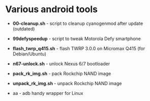 # Various android tools

* **00-cleanup.sh** - script to cleanup cyanogenmod after update (outdated)
* **99defyspeedup** - script to tweak Motorola Defy smartphone
* **flash_twrp_q415.sh** - flash TWRP 3.0.0 on Micromax Q415 (for Debian/Ubuntu)
* **n67-unlock.sh** - unlock Nexus 6/7 bootloader 
* **pack_rk_img.sh** - pack Rockchip NAND image
* **unpack_rk_img.sh** - unpack Rockchip NAND image

* aa - adb handy wrapper for Linux
